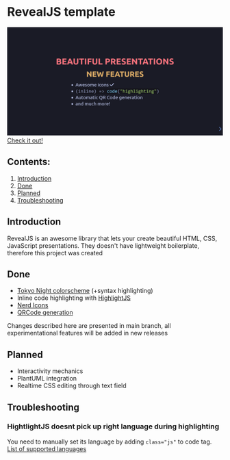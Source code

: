 # RevealJS template

![Example](.repo/images/showcase.png)
[Check it out!](https://ktkv419.github.io/revealjs-template/)
## Contents:
1. [Introduction](#introduction)
1. [Done](#done)
1. [Planned](#planned)
2. [Troubleshooting](#troubleshooting)

## Introduction
RevealJS is an awesome library that lets your create beautiful HTML, CSS, JavaScript presentations. They doesn't have lightweight boilerplate, therefore this project was created

## Done
- [Tokyo Night colorscheme](https://github.com/folke/tokyonight.nvim?tab=readme-ov-file) (+syntax highlighting)
- Inline code highlighting with [HighlightJS](https://github.com/highlightjs/highlight.js)
- [Nerd Icons](https://www.nerdfonts.com/)
- [QRCode generation](https://goqr.me/)

Changes described here are presented in main branch, all experimentational features will be added in new releases

## Planned
- Interactivity mechanics
- PlantUML integration
- Realtime CSS editing through text field

## Troubleshooting
### HightlightJS doesnt pick up right language during highlighting
You need to manually set its language by adding `class="js"` to code tag. [List of supported languages](https://highlightjs.readthedocs.io/en/latest/supported-languages.html)